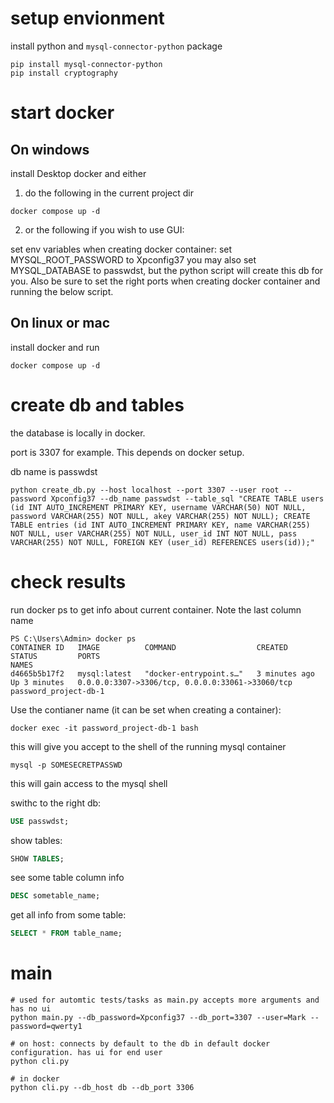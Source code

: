 # setup envionment

install python and `mysql-connector-python` package

```shell
pip install mysql-connector-python
pip install cryptography
```

# start docker

## On windows 

install Desktop docker and either

1. do the following in the current project dir  

```shell
docker compose up -d
```

2. or the following if you wish to use GUI:

set env variables when creating docker container:
set MYSQL_ROOT_PASSWORD to Xpconfig37
you may also set MYSQL_DATABASE to passwdst, 
but the python script will create this db for you.
Also be sure to set the right ports when creating docker
container and running the below script.

## On linux or mac

install docker and run

```shell
docker compose up -d
```

# create db and tables

the database is locally in docker.

port is 3307 for example. This depends on docker setup.

db name is passwdst

```shell
python create_db.py --host localhost --port 3307 --user root --password Xpconfig37 --db_name passwdst --table_sql "CREATE TABLE users (id INT AUTO_INCREMENT PRIMARY KEY, username VARCHAR(50) NOT NULL, password VARCHAR(255) NOT NULL, akey VARCHAR(255) NOT NULL); CREATE TABLE entries (id INT AUTO_INCREMENT PRIMARY KEY, name VARCHAR(255) NOT NULL, user VARCHAR(255) NOT NULL, user_id INT NOT NULL, pass VARCHAR(255) NOT NULL, FOREIGN KEY (user_id) REFERENCES users(id));"
```

# check results

run docker ps to get info about current container. Note the last column name

```shell
PS C:\Users\Admin> docker ps
CONTAINER ID   IMAGE          COMMAND                  CREATED         STATUS         PORTS                                              NAMES
d4665b5b17f2   mysql:latest   "docker-entrypoint.s…"   3 minutes ago   Up 3 minutes   0.0.0.0:3307->3306/tcp, 0.0.0.0:33061->33060/tcp   password_project-db-1
```

Use the contianer name (it can be set when creating a container):

```shell
docker exec -it password_project-db-1 bash
```

this will give you accept to the shell of the running mysql container

```shell
mysql -p SOMESECRETPASSWD
```

this will gain access to the mysql shell

swithc to the right db:

```sql
USE passwdst;
```

show tables:

```sql
SHOW TABLES;
```

see some table column info

```sql
DESC sometable_name;
```

get all info from some table:

```sql
SELECT * FROM table_name;
```

# main

```shell
# used for automtic tests/tasks as main.py accepts more arguments and has no ui
python main.py --db_password=Xpconfig37 --db_port=3307 --user=Mark --password=qwerty1

# on host: connects by default to the db in default docker configuration. has ui for end user
python cli.py

# in docker
python cli.py --db_host db --db_port 3306
```